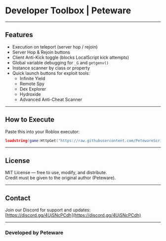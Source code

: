 # Developer Toolbox | Peteware

---

## Features

- Execution on teleport (server hop / rejoin)
- Server Hop & Rejoin buttons
- Client Anti-Kick toggle (blocks LocalScript kick attempts)
- Global variable debugging for `_G` and `getgenv()`
- Instance scanner by class or property
- Quick launch buttons for exploit tools:
  - Infinite Yield
  - Remote Spy
  - Dex Explorer
  - Hydroxide
  - Advanced Anti-Cheat Scanner

---

## How to Execute

Paste this into your Roblox executor:

```lua
loadstring(game:HttpGet("https://raw.githubusercontent.com/PetewareScripts/Developers-Toolbox-Peteware/refs/heads/main/main.lua", true))()
```

---

## License

MIT License — free to use, modify, and distribute.  
Credit must be given to the original author (Peteware).

---

## Contact

Join our Discord for support and updates:  
[https://discord.gg/4UjSNcPCdh](https://discord.gg/4UjSNcPCdh)

---

### Developed by Peteware

